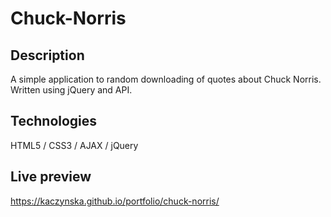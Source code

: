 # Chuck-Norris


## Description
A simple application to random downloading of quotes about Chuck Norris. Written using jQuery and API.

## Technologies
HTML5 / CSS3 / AJAX / jQuery

## Live preview
https://kaczynska.github.io/portfolio/chuck-norris/
